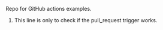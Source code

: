 Repo for GitHub actions examples. 
1. This line is only to check if the pull_request trigger works.
